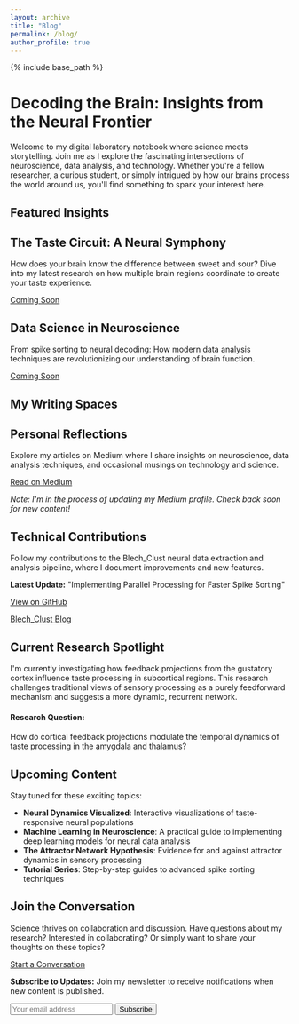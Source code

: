 ```yaml
---
layout: archive
title: "Blog"
permalink: /blog/
author_profile: true
---
```


{% include base_path %}

# Decoding the Brain: Insights from the Neural Frontier

Welcome to my digital laboratory notebook where science meets storytelling. Join me as I explore the fascinating intersections of neuroscience, data analysis, and technology. Whether you're a fellow researcher, a curious student, or simply intrigued by how our brains process the world around us, you'll find something to spark your interest here.

## Featured Insights

<div class="feature__wrapper">
  <div class="feature__item">
    <div class="archive__item">
      <div class="archive__item-teaser">
        <i class="fas fa-lightbulb fa-4x" style="color: #f5a742;"></i>
      </div>
      <div class="archive__item-body">
        <h2 class="archive__item-title">The Taste Circuit: A Neural Symphony</h2>
        <div class="archive__item-excerpt">
          <p>How does your brain know the difference between sweet and sour? Dive into my latest research on how multiple brain regions coordinate to create your taste experience.</p>
        </div>
        <p><a href="#" class="btn btn--info">Coming Soon</a></p>
      </div>
    </div>
  </div>
  
  <div class="feature__item">
    <div class="archive__item">
      <div class="archive__item-teaser">
        <i class="fas fa-chart-line fa-4x" style="color: #3498db;"></i>
      </div>
      <div class="archive__item-body">
        <h2 class="archive__item-title">Data Science in Neuroscience</h2>
        <div class="archive__item-excerpt">
          <p>From spike sorting to neural decoding: How modern data analysis techniques are revolutionizing our understanding of brain function.</p>
        </div>
        <p><a href="#" class="btn btn--info">Coming Soon</a></p>
      </div>
    </div>
  </div>
</div>

## My Writing Spaces

<div class="grid__wrapper">
  <div class="grid__item">
    <div class="archive__item">
      <div class="archive__item-teaser">
        <i class="fas fa-pen-fancy fa-3x" style="color: #333;"></i>
      </div>
      <div class="archive__item-body">
        <h2 class="archive__item-title">Personal Reflections</h2>
        <div class="archive__item-excerpt">
          <p>Explore my articles on Medium where I share insights on neuroscience, data analysis techniques, and occasional musings on technology and science.</p>
        </div>
        <p><a href="https://medium.com/@abuzar_mahmood" class="btn btn--primary">Read on Medium</a></p>
        <p><em>Note: I'm in the process of updating my Medium profile. Check back soon for new content!</em></p>
      </div>
    </div>
  </div>
  
  <div class="grid__item">
    <div class="archive__item">
      <div class="archive__item-teaser">
        <i class="fas fa-brain fa-3x" style="color: #333;"></i>
      </div>
      <div class="archive__item-body">
        <h2 class="archive__item-title">Technical Contributions</h2>
        <div class="archive__item-excerpt">
          <p>Follow my contributions to the Blech_Clust neural data extraction and analysis pipeline, where I document improvements and new features.</p>
          <p><strong>Latest Update:</strong> "Implementing Parallel Processing for Faster Spike Sorting"</p>
        </div>
        <p><a href="https://github.com/KatzLabBrandeis/blech_clust" class="btn btn--primary">View on GitHub</a></p>
        <p><a href="https://katzlabbrandeis.github.io/blech_clust/blogs/blogs_main.html" class="btn btn--primary">Blech_Clust Blog</a></p>
      </div>
    </div>
  </div>
</div>

## Current Research Spotlight

I'm currently investigating how feedback projections from the gustatory cortex influence taste processing in subcortical regions. This research challenges traditional views of sensory processing as a purely feedforward mechanism and suggests a more dynamic, recurrent network.

<div class="notice--info">
  <h4>Research Question:</h4>
  <p>How do cortical feedback projections modulate the temporal dynamics of taste processing in the amygdala and thalamus?</p>
</div>

## Upcoming Content

Stay tuned for these exciting topics:

- **Neural Dynamics Visualized**: Interactive visualizations of taste-responsive neural populations
- **Machine Learning in Neuroscience**: A practical guide to implementing deep learning models for neural data analysis
- **The Attractor Network Hypothesis**: Evidence for and against attractor dynamics in sensory processing
- **Tutorial Series**: Step-by-step guides to advanced spike sorting techniques

## Join the Conversation

Science thrives on collaboration and discussion. Have questions about my research? Interested in collaborating? Or simply want to share your thoughts on these topics?

<a href="/contact/" class="btn btn--success">Start a Conversation</a>

<div class="notice">
  <p><strong>Subscribe to Updates:</strong> Join my newsletter to receive notifications when new content is published.</p>
  <form action="#" method="post">
    <input type="email" name="email" placeholder="Your email address">
    <button type="submit" class="btn btn--small">Subscribe</button>
  </form>
</div>
